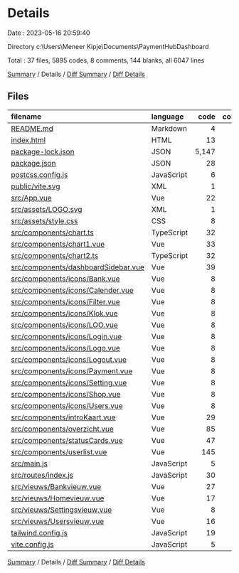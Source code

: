 # Details

Date : 2023-05-16 20:59:40

Directory c:\\Users\\Meneer Kipje\\Documents\\PaymentHubDashboard

Total : 37 files,  5895 codes, 8 comments, 144 blanks, all 6047 lines

[Summary](results.md) / Details / [Diff Summary](diff.md) / [Diff Details](diff-details.md)

## Files
| filename | language | code | comment | blank | total |
| :--- | :--- | ---: | ---: | ---: | ---: |
| [README.md](/README.md) | Markdown | 4 | 0 | 4 | 8 |
| [index.html](/index.html) | HTML | 13 | 0 | 1 | 14 |
| [package-lock.json](/package-lock.json) | JSON | 5,147 | 0 | 1 | 5,148 |
| [package.json](/package.json) | JSON | 28 | 0 | 1 | 29 |
| [postcss.config.js](/postcss.config.js) | JavaScript | 6 | 0 | 1 | 7 |
| [public/vite.svg](/public/vite.svg) | XML | 1 | 0 | 0 | 1 |
| [src/App.vue](/src/App.vue) | Vue | 22 | 2 | 19 | 43 |
| [src/assets/LOGO.svg](/src/assets/LOGO.svg) | XML | 1 | 0 | 0 | 1 |
| [src/assets/style.css](/src/assets/style.css) | CSS | 8 | 0 | 1 | 9 |
| [src/components/chart.ts](/src/components/chart.ts) | TypeScript | 32 | 0 | 7 | 39 |
| [src/components/chart1.vue](/src/components/chart1.vue) | Vue | 33 | 0 | 5 | 38 |
| [src/components/chart2.ts](/src/components/chart2.ts) | TypeScript | 32 | 0 | 6 | 38 |
| [src/components/dashboardSidebar.vue](/src/components/dashboardSidebar.vue) | Vue | 39 | 0 | 1 | 40 |
| [src/components/icons/Bank.vue](/src/components/icons/Bank.vue) | Vue | 8 | 0 | 2 | 10 |
| [src/components/icons/Calender.vue](/src/components/icons/Calender.vue) | Vue | 8 | 0 | 2 | 10 |
| [src/components/icons/Filter.vue](/src/components/icons/Filter.vue) | Vue | 8 | 0 | 2 | 10 |
| [src/components/icons/Klok.vue](/src/components/icons/Klok.vue) | Vue | 8 | 0 | 2 | 10 |
| [src/components/icons/LOO.vue](/src/components/icons/LOO.vue) | Vue | 8 | 0 | 2 | 10 |
| [src/components/icons/Login.vue](/src/components/icons/Login.vue) | Vue | 8 | 0 | 2 | 10 |
| [src/components/icons/Logo.vue](/src/components/icons/Logo.vue) | Vue | 8 | 0 | 2 | 10 |
| [src/components/icons/Logout.vue](/src/components/icons/Logout.vue) | Vue | 8 | 0 | 2 | 10 |
| [src/components/icons/Payment.vue](/src/components/icons/Payment.vue) | Vue | 8 | 0 | 2 | 10 |
| [src/components/icons/Setting.vue](/src/components/icons/Setting.vue) | Vue | 8 | 0 | 2 | 10 |
| [src/components/icons/Shop.vue](/src/components/icons/Shop.vue) | Vue | 8 | 0 | 2 | 10 |
| [src/components/icons/Users.vue](/src/components/icons/Users.vue) | Vue | 8 | 0 | 2 | 10 |
| [src/components/introKaart.vue](/src/components/introKaart.vue) | Vue | 29 | 0 | 8 | 37 |
| [src/components/overzicht.vue](/src/components/overzicht.vue) | Vue | 85 | 1 | 11 | 97 |
| [src/components/statusCards.vue](/src/components/statusCards.vue) | Vue | 47 | 0 | 6 | 53 |
| [src/components/userlist.vue](/src/components/userlist.vue) | Vue | 145 | 0 | 16 | 161 |
| [src/main.js](/src/main.js) | JavaScript | 5 | 0 | 6 | 11 |
| [src/routes/index.js](/src/routes/index.js) | JavaScript | 30 | 3 | 3 | 36 |
| [src/vieuws/Bankvieuw.vue](/src/vieuws/Bankvieuw.vue) | Vue | 27 | 0 | 5 | 32 |
| [src/vieuws/Homevieuw.vue](/src/vieuws/Homevieuw.vue) | Vue | 17 | 0 | 3 | 20 |
| [src/vieuws/Settingsvieuw.vue](/src/vieuws/Settingsvieuw.vue) | Vue | 8 | 0 | 3 | 11 |
| [src/vieuws/Usersvieuw.vue](/src/vieuws/Usersvieuw.vue) | Vue | 16 | 0 | 6 | 22 |
| [tailwind.config.js](/tailwind.config.js) | JavaScript | 19 | 1 | 4 | 24 |
| [vite.config.js](/vite.config.js) | JavaScript | 5 | 1 | 2 | 8 |

[Summary](results.md) / Details / [Diff Summary](diff.md) / [Diff Details](diff-details.md)